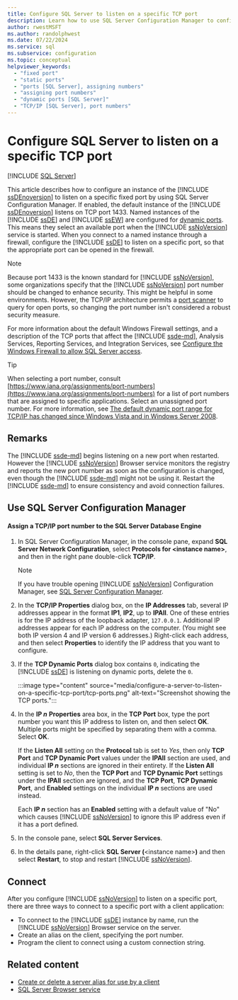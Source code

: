 ```yaml
---
title: Configure SQL Server to listen on a specific TCP port
description: Learn how to use SQL Server Configuration Manager to configure the Database Engine to listen on a specific fixed port other than the default port, 1433.
author: rwestMSFT
ms.author: randolphwest
ms.date: 07/22/2024
ms.service: sql
ms.subservice: configuration
ms.topic: conceptual
helpviewer_keywords:
  - "fixed port"
  - "static ports"
  - "ports [SQL Server], assigning numbers"
  - "assigning port numbers"
  - "dynamic ports [SQL Server]"
  - "TCP/IP [SQL Server], port numbers"
---
```

# Configure SQL Server to listen on a specific TCP port

[!INCLUDE [SQL Server](../../includes/applies-to-version/sqlserver.md)]

This article describes how to configure an instance of the [!INCLUDE [ssDEnoversion](../../includes/ssdenoversion-md.md)] to listen on a specific fixed port by using SQL Server Configuration Manager. If enabled, the default instance of the [!INCLUDE [ssDEnoversion](../../includes/ssdenoversion-md.md)] listens on TCP port 1433. Named instances of the [!INCLUDE [ssDE](../../includes/ssde-md.md)] and [!INCLUDE [ssEW](../../includes/ssew-md.md)] are configured for [dynamic ports](../../tools/configuration-manager/tcp-ip-properties-ip-addresses-tab.md). This means they select an available port when the [!INCLUDE [ssNoVersion](../../includes/ssnoversion-md.md)] service is started. When you connect to a named instance through a firewall, configure the [!INCLUDE [ssDE](../../includes/ssde-md.md)] to listen on a specific port, so that the appropriate port can be opened in the firewall.

> [!NOTE]  
> Because port 1433 is the known standard for [!INCLUDE [ssNoVersion](../../includes/ssnoversion-md.md)], some organizations specify that the [!INCLUDE [ssNoVersion](../../includes/ssnoversion-md.md)] port number should be changed to enhance security. This might be helpful in some environments. However, the TCP/IP architecture permits a [port scanner](https://wikipedia.org/wiki/Port_scanner) to query for open ports, so changing the port number isn't considered a robust security measure.

For more information about the default Windows Firewall settings, and a description of the TCP ports that affect the [!INCLUDE [ssde-md](../../includes/ssde-md.md)], Analysis Services, Reporting Services, and Integration Services, see [Configure the Windows Firewall to allow SQL Server access](../../sql-server/install/configure-the-windows-firewall-to-allow-sql-server-access.md).

> [!TIP]  
> When selecting a port number, consult [https://www.iana.org/assignments/port-numbers](https://www.iana.org/assignments/port-numbers) for a list of port numbers that are assigned to specific applications. Select an unassigned port number. For more information, see [The default dynamic port range for TCP/IP has changed since Windows Vista and in Windows Server 2008](/troubleshoot/windows-server/networking/default-dynamic-port-range-tcpip-chang).

## Remarks

The [!INCLUDE [ssde-md](../../includes/ssde-md.md)] begins listening on a new port when restarted. However the [!INCLUDE [ssNoVersion](../../includes/ssnoversion-md.md)] Browser service monitors the registry and reports the new port number as soon as the configuration is changed, even though the [!INCLUDE [ssde-md](../../includes/ssde-md.md)] might not be using it. Restart the [!INCLUDE [ssde-md](../../includes/ssde-md.md)] to ensure consistency and avoid connection failures.

## <a id="SSMSProcedure"></a> Use SQL Server Configuration Manager

#### Assign a TCP/IP port number to the SQL Server Database Engine

1. In SQL Server Configuration Manager, in the console pane, expand **SQL Server Network Configuration**, select **Protocols for \<instance name>**, and then in the right pane double-click **TCP/IP**.

   > [!NOTE]  
   > If you have trouble opening [!INCLUDE [ssNoVersion](../../includes/ssnoversion-md.md)] Configuration Manager, see [SQL Server Configuration Manager](../../relational-databases/sql-server-configuration-manager.md).

1. In the **TCP/IP Properties** dialog box, on the **IP Addresses** tab, several IP addresses appear in the format **IP1**, **IP2**, up to **IPAll**. One of these entries is for the IP address of the loopback adapter, `127.0.0.1`. Additional IP addresses appear for each IP address on the computer. (You might see both IP version 4 and IP version 6 addresses.) Right-click each address, and then select **Properties** to identify the IP address that you want to configure.

1. If the **TCP Dynamic Ports** dialog box contains `0`, indicating the [!INCLUDE [ssDE](../../includes/ssde-md.md)] is listening on dynamic ports, delete the `0`.

   :::image type="content" source="media/configure-a-server-to-listen-on-a-specific-tcp-port/tcp-ports.png" alt-text="Screenshot showing the TCP ports.":::

1. In the **IP *n*** **Properties** area box, in the **TCP Port** box, type the port number you want this IP address to listen on, and then select **OK**. Multiple ports might be specified by separating them with a comma. Select **OK**.

   If the **Listen All** setting on the **Protocol** tab is set to *Yes*, then only **TCP Port** and **TCP Dynamic Port** values under the **IPAll** section are used, and individual **IP *n*** sections are ignored in their entirety. If the **Listen All** setting is set to *No*, then the **TCP Port** and **TCP Dynamic Port** settings under the **IPAll** section are ignored, and the **TCP Port**, **TCP Dynamic Port**, and **Enabled** settings on the individual **IP *n*** sections are used instead.

   Each **IP *n*** section has an **Enabled** setting with a default value of "No" which causes [!INCLUDE [ssNoVersion](../../includes/ssnoversion-md.md)] to ignore this IP address even if it has a port defined.

1. In the console pane, select **SQL Server Services**.

1. In the details pane, right-click **SQL Server (**\<instance name>**)** and then select **Restart**, to stop and restart [!INCLUDE [ssNoVersion](../../includes/ssnoversion-md.md)].

## Connect

After you configure [!INCLUDE [ssNoVersion](../../includes/ssnoversion-md.md)] to listen on a specific port, there are three ways to connect to a specific port with a client application:

- To connect to the [!INCLUDE [ssDE](../../includes/ssde-md.md)] instance by name, run the [!INCLUDE [ssNoVersion](../../includes/ssnoversion-md.md)] Browser service on the server.
- Create an alias on the client, specifying the port number.
- Program the client to connect using a custom connection string.

## Related content

- [Create or delete a server alias for use by a client](create-or-delete-a-server-alias-for-use-by-a-client.md)
- [SQL Server Browser service](../../tools/configuration-manager/sql-server-browser-service.md)
